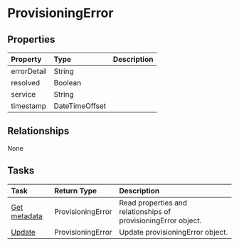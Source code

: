 # ProvisioningError



## Properties
| Property	   | Type	|Description|
|:---------------|:--------|:----------|
|errorDetail|String||
|resolved|Boolean||
|service|String||
|timestamp|DateTimeOffset||

## Relationships
None


## Tasks

| Task		   | Return Type	|Description|
|:---------------|:--------|:----------|
|[Get metadata](../api/provisioningerror_get.md) | ProvisioningError |Read properties and relationships of provisioningError object.|
|[Update](../api/provisioningerror_update.md) | ProvisioningError	|Update provisioningError object. |
